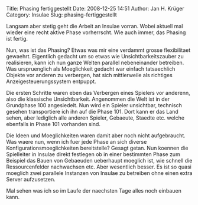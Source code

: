 Title: Phasing fertiggestellt
Date: 2008-12-25 14:51
Author: Jan H. Krüger
Category: Insulae
Slug: phasing-fertiggestellt

Langsam aber stetig geht die Arbeit an Insulae vorran. Wobei aktuell mal
wieder eine recht aktive Phase vorherrscht. Wie auch immer, das Phasing
ist fertig.  
  
Nun, was ist das Phasing? Etwas was mir eine verdammt grosse
flexibilitaet gewaehrt. Eigentlich gedacht um so etwas wie
Unsichtbarkeitszauber zu realisieren, kann ich nun ganze Welten parallel
nebeneinander betreiben. Was urspruenglich als Moeglichkeit gedacht war
einfach tatsaechlich Objekte vor anderen zu verbergen, hat sich
mittlerweile als richtiges Anzeigesteuerungssystem entpuppt.  
  
Die ersten Schritte waren eben das Verbergen eines Spielers vor
anderenn, also die klassische Unsichtbarkeit. Angenommen die Welt ist in
der Grundphase 100 angesiedelt. Nun wird ein Spieler unsichtbar,
technisch gesehen transportiere ich ihn auf die Phase 101. Dort kann er
das Land sehen, aber lediglich alle anderen Spieler, Gebaeute, Staedte
etc. welche ebenfalls in Phase 101 vorhanden sind.  
  
Die Ideen und Moeglichkeiten waren damit aber noch nicht aufgebraucht.
Was waere nun, wenn ich fuer jede Phase an sich diverse
Konfigurationsmoeglichkeiten bereitstelle? Gesagt getan. Nun koennen die
Spielleiter in Insulae direkt festlegen ob in einer bestimmten Phase zum
Beispiel das Bauen von Gebaeuden ueberhaupt moeglich ist, wie schnell
die Ressourcenfelder nachwachsen etc. Aber wesentlich besser. Es ist so
quasi moeglich zwei parallele Instanzen von Insulae zu betreiben ohne
einen extra Server aufzusetzen.  
  
Mal sehen was ich so im Laufe der naechsten Tage alles noch einbauen
kann.
